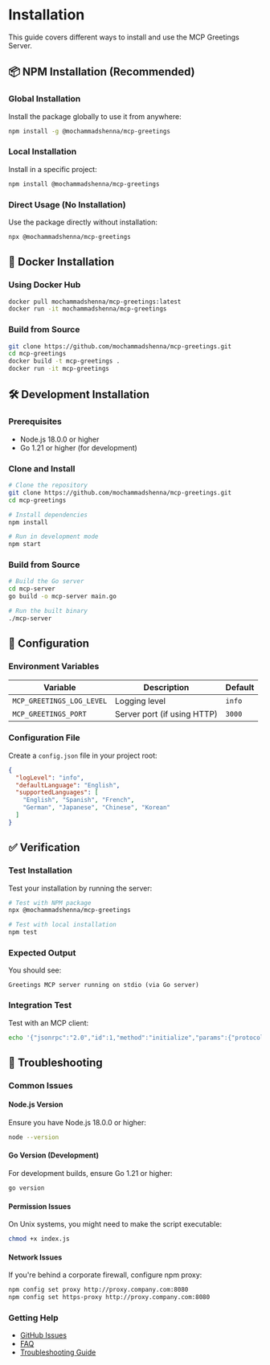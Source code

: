 # Installation

This guide covers different ways to install and use the MCP Greetings Server.

## 📦 NPM Installation (Recommended)

### Global Installation

Install the package globally to use it from anywhere:

```bash
npm install -g @mochammadshenna/mcp-greetings
```

### Local Installation

Install in a specific project:

```bash
npm install @mochammadshenna/mcp-greetings
```

### Direct Usage (No Installation)

Use the package directly without installation:

```bash
npx @mochammadshenna/mcp-greetings
```

## 🐳 Docker Installation

### Using Docker Hub

```bash
docker pull mochammadshenna/mcp-greetings:latest
docker run -it mochammadshenna/mcp-greetings
```

### Build from Source

```bash
git clone https://github.com/mochammadshenna/mcp-greetings.git
cd mcp-greetings
docker build -t mcp-greetings .
docker run -it mcp-greetings
```

## 🛠️ Development Installation

### Prerequisites

- Node.js 18.0.0 or higher
- Go 1.21 or higher (for development)

### Clone and Install

```bash
# Clone the repository
git clone https://github.com/mochammadshenna/mcp-greetings.git
cd mcp-greetings

# Install dependencies
npm install

# Run in development mode
npm start
```

### Build from Source

```bash
# Build the Go server
cd mcp-server
go build -o mcp-server main.go

# Run the built binary
./mcp-server
```

## 🔧 Configuration

### Environment Variables

| Variable | Description | Default |
|----------|-------------|---------|
| `MCP_GREETINGS_LOG_LEVEL` | Logging level | `info` |
| `MCP_GREETINGS_PORT` | Server port (if using HTTP) | `3000` |

### Configuration File

Create a `config.json` file in your project root:

```json
{
  "logLevel": "info",
  "defaultLanguage": "English",
  "supportedLanguages": [
    "English", "Spanish", "French", 
    "German", "Japanese", "Chinese", "Korean"
  ]
}
```

## ✅ Verification

### Test Installation

Test your installation by running the server:

```bash
# Test with NPM package
npx @mochammadshenna/mcp-greetings

# Test with local installation
npm test
```

### Expected Output

You should see:

```
Greetings MCP server running on stdio (via Go server)
```

### Integration Test

Test with an MCP client:

```bash
echo '{"jsonrpc":"2.0","id":1,"method":"initialize","params":{"protocolVersion":"2024-11-05","capabilities":{"tools":{}},"clientInfo":{"name":"test-client","version":"1.0.0"}}}' | npx @mochammadshenna/mcp-greetings
```

## 🚨 Troubleshooting

### Common Issues

#### Node.js Version

Ensure you have Node.js 18.0.0 or higher:

```bash
node --version
```

#### Go Version (Development)

For development builds, ensure Go 1.21 or higher:

```bash
go version
```

#### Permission Issues

On Unix systems, you might need to make the script executable:

```bash
chmod +x index.js
```

#### Network Issues

If you're behind a corporate firewall, configure npm proxy:

```bash
npm config set proxy http://proxy.company.com:8080
npm config set https-proxy http://proxy.company.com:8080
```

### Getting Help

- [GitHub Issues](https://github.com/mochammadshenna/mcp-greetings/issues)
- [FAQ](faq.md)
- [Troubleshooting Guide](troubleshooting.md)
